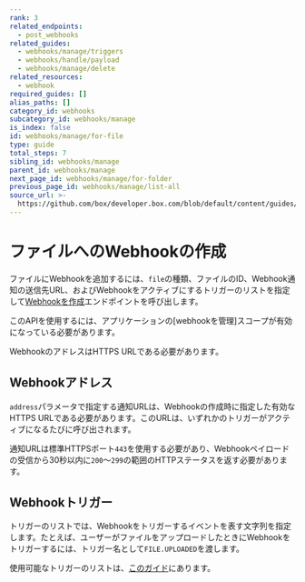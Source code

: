 ```yaml
---
rank: 3
related_endpoints:
  - post_webhooks
related_guides:
  - webhooks/manage/triggers
  - webhooks/handle/payload
  - webhooks/manage/delete
related_resources:
  - webhook
required_guides: []
alias_paths: []
category_id: webhooks
subcategory_id: webhooks/manage
is_index: false
id: webhooks/manage/for-file
type: guide
total_steps: 7
sibling_id: webhooks/manage
parent_id: webhooks/manage
next_page_id: webhooks/manage/for-folder
previous_page_id: webhooks/manage/list-all
source_url: >-
  https://github.com/box/developer.box.com/blob/default/content/guides/webhooks/manage/for-file.md
---
```

# ファイルへのWebhookの作成

ファイルにWebhookを追加するには、`file`の種類、ファイルのID、Webhook通知の送信先URL、およびWebhookをアクティブにするトリガーのリストを指定して[Webhookを作成][1]エンドポイントを呼び出します。

<Samples id="post_webhooks">

</Samples>

<Message type="warning">

このAPIを使用するには、アプリケーションの\[webhookを管理]スコープが有効になっている必要があります。

WebhookのアドレスはHTTPS URLである必要があります。

</Message>

## Webhookアドレス

`address`パラメータで指定する通知URLは、Webhookの作成時に指定した有効なHTTPS URLである必要があります。このURLは、いずれかのトリガーがアクティブになるたびに呼び出されます。

通知URLは標準HTTPSポート`443`を使用する必要があり、Webhookペイロードの受信から30秒以内に`200`～`299`の範囲のHTTPステータスを返す必要があります。

## Webhookトリガー

トリガーのリストでは、Webhookをトリガーするイベントを表す文字列を指定します。たとえば、ユーザーがファイルをアップロードしたときにWebhookをトリガーするには、トリガー名として`FILE.UPLOADED`を渡します。

使用可能なトリガーのリストは、[このガイド][2]にあります。

[1]: endpoint://post_webhooks

[2]: guide://webhooks/manage/triggers
